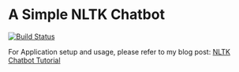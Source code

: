# A Simple NLTK Chatbot

[![Build Status](https://app.travis-ci.com/ajtechdeveloper/NLTKBot.svg?branch=master)](https://app.travis-ci.com/ajtechdeveloper/NLTKBot)

For Application setup and usage, please refer to my blog post: [NLTK Chatbot Tutorial](http://softwaredevelopercentral.blogspot.com/2018/04/nltk-chatbot-tutorial.html)

